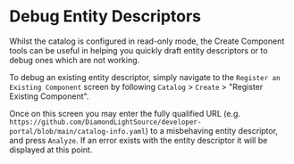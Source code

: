 # Debug Entity Descriptors

Whilst the catalog is configured in read-only mode, the Create Component tools can be useful in helping you quickly draft entity descriptors or to debug ones which are not working.

To debug an existing entity descriptor, simply navigate to the `Register an Existing Component` screen by following `Catalog` > `Create` > "Register Existing Component".

Once on this screen you may enter the fully qualified URL (e.g. `https://github.com/DiamondLightSource/developer-portal/blob/main/catalog-info.yaml`) to a misbehaving entity descriptor, and press `Analyze`. If an error exists with the entity descriptor it will be displayed at this point.
